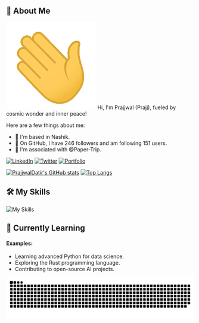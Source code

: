 <!-- Optional: Add a banner image here. Consider a wide image (e.g., 1200x300px). You can create one or use services like Canva. For now, assets/manCoding.png could be used if styled appropriately, or a simple text banner. -->
<!-- ![Banner](./assets/manCoding.png) -->

## 👋 About Me
![Waving Hand](./assets/wave.gif)
Hi, I'm Prajjwal (Prajj), fueled by cosmic wonder and inner peace!

Here are a few things about me:
- 📍 I'm based in Nashik.
- 🤝 On GitHub, I have 246 followers and am following 151 users.
- 🏢 I'm associated with @Paper-Trip.

<!-- You can also place the manCoding.png here if you like: -->
<!-- <img src="./assets/manCoding.png" alt="Coding" width="200"/> -->

<!-- Add your social media links here. Use services like Shields.io (https://shields.io/) or Simple Icons (https://simpleicons.org/) to generate badges. -->
[![LinkedIn](https://img.shields.io/badge/LinkedIn-0077B5?style=for-the-badge&logo=linkedin&logoColor=white)](https://www.linkedin.com/in/datir/)
[![Twitter](https://img.shields.io/badge/Twitter-1DA1F2?style=for-the-badge&logo=twitter&logoColor=white)](https://twitter.com/prajjwal_datir)
[![Portfolio](https://img.shields.io/badge/Portfolio-prajj.in-informational?style=for-the-badge)](https://prajj.in)

<!-- GitHub Stats -->
[![PrajjwalDatir's GitHub stats](https://github-readme-stats.vercel.app/api?username=PrajjwalDatir&show_icons=true&theme=radical)](https://github.com/PrajjwalDatir)
[![Top Langs](https://github-readme-stats.vercel.app/api/top-langs/?username=PrajjwalDatir&layout=compact&theme=radical)](https://github.com/PrajjwalDatir)

## 🛠️ My Skills
<!-- List your skills here. Use services like Skillicons (https://skillicons.dev/) or Shields.io with Devicon (https://shields.io/) -->
![My Skills](https://skillicons.dev/icons?i=js,html,css,python,java,go&theme=light)
<!-- Add your actual skills by modifying the 'i=' parameter in the URL above, or add more badges! Check https://skillicons.dev for a list of available icons. -->
<!-- Example using Shields.io: ![JS](https://img.shields.io/badge/JavaScript-F7DF1E?style=for-the-badge&logo=javascript&logoColor=black) -->

## 🌱 Currently Learning
<!-- Let everyone know what cool new technologies or concepts you are currently exploring! You can list them here. -->
#### Examples:
 - Learning advanced Python for data science.
 - Exploring the Rust programming language.
 - Contributing to open-source AI projects.

<!-- Fun Element: GitHub Snake or Joke -->
![github contribution snake](https://raw.githubusercontent.com/platane/snk/output/github-contribution-grid-snake.svg?user=PrajjwalDatir)

<!-- Footer -->
<!-- You can add a footer here, e.g., "Last updated: (date)" or a quote. -->
<!-- Made with ❤️ and GitHub -->
